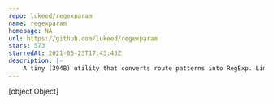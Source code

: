 ```yaml
---
repo: lukeed/regexparam
name: regexparam
homepage: NA
url: https://github.com/lukeed/regexparam
stars: 573
starredAt: 2021-05-23T17:43:45Z
description: |-
    A tiny (394B) utility that converts route patterns into RegExp. Limited alternative to `path-to-regexp` 🙇‍♂️
---
```


[object Object]
